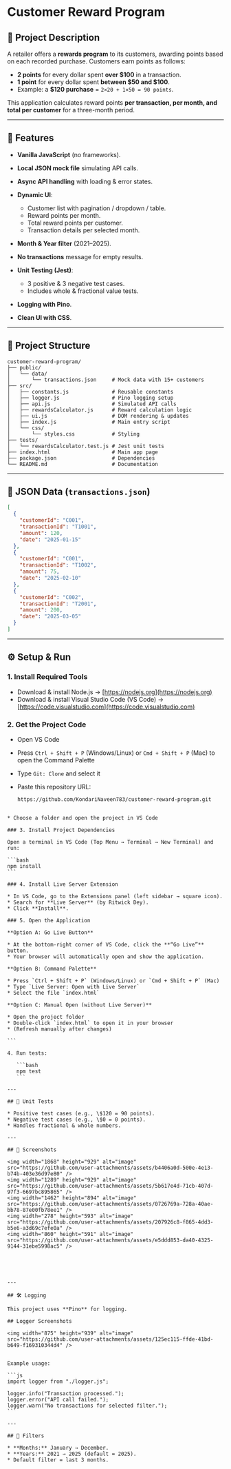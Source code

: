 # Customer Reward Program

## 📌 Project Description

A retailer offers a **rewards program** to its customers, awarding points based on each recorded purchase.
Customers earn points as follows:

* **2 points** for every dollar spent **over \$100** in a transaction.
* **1 point** for every dollar spent **between \$50 and \$100**.
* Example: a **\$120 purchase** = `2×20 + 1×50 = 90 points`.

This application calculates reward points **per transaction, per month, and total per customer** for a three-month period.

---

## 🚀 Features

* **Vanilla JavaScript** (no frameworks).
* **Local JSON mock file** simulating API calls.
* **Async API handling** with loading & error states.
* **Dynamic UI**:

  * Customer list with pagination / dropdown / table.
  * Reward points per month.
  * Total reward points per customer.
  * Transaction details per selected month.
* **Month & Year filter** (2021–2025).
* **No transactions** message for empty results.
* **Unit Testing (Jest)**:

  * 3 positive & 3 negative test cases.
  * Includes whole & fractional value tests.
* **Logging with Pino**.
* **Clean UI with CSS**.

---

## 📂 Project Structure

```
customer-reward-program/
├── public/
│   └── data/
│       └── transactions.json     # Mock data with 15+ customers
├── src/
│   ├── constants.js              # Reusable constants
│   ├── logger.js                 # Pino logging setup
│   ├── api.js                    # Simulated API calls
│   ├── rewardsCalculator.js      # Reward calculation logic
│   ├── ui.js                     # DOM rendering & updates
│   ├── index.js                  # Main entry script
│   └── css/
│       └── styles.css            # Styling
├── tests/
│   └── rewardsCalculator.test.js # Jest unit tests
├── index.html                    # Main app page
├── package.json                  # Dependencies
└── README.md                     # Documentation
```

---

## 📝 JSON Data (`transactions.json`)

```json
[
  {
    "customerId": "C001",
    "transactionId": "T1001",
    "amount": 120,
    "date": "2025-01-15"
  },
  {
    "customerId": "C001",
    "transactionId": "T1002",
    "amount": 75,
    "date": "2025-02-10"
  },
  {
    "customerId": "C002",
    "transactionId": "T2001",
    "amount": 200,
    "date": "2025-03-05"
  }
]
```

---

## ⚙️ Setup & Run

### 1. Install Required Tools
- Download & install Node.js → [https://nodejs.org](https://nodejs.org)  
- Download & install Visual Studio Code (VS Code) → [https://code.visualstudio.com](https://code.visualstudio.com)  

### 2. Get the Project Code
- Open VS Code  
- Press `Ctrl + Shift + P` (Windows/Linux) or `Cmd + Shift + P` (Mac) to open the Command Palette  
- Type `Git: Clone` and select it  
- Paste this repository URL:  

  ```bash
  https://github.com/KondariNaveen783/customer-reward-program.git
````

* Choose a folder and open the project in VS Code

### 3. Install Project Dependencies

Open a terminal in VS Code (Top Menu → Terminal → New Terminal) and run:

```bash
npm install
```

### 4. Install Live Server Extension

* In VS Code, go to the Extensions panel (left sidebar → square icon).
* Search for **Live Server** (by Ritwick Dey).
* Click **Install**.

### 5. Open the Application

**Option A: Go Live Button**

* At the bottom-right corner of VS Code, click the **“Go Live”** button.
* Your browser will automatically open and show the application.

**Option B: Command Palette**

* Press `Ctrl + Shift + P` (Windows/Linux) or `Cmd + Shift + P` (Mac)
* Type `Live Server: Open with Live Server`
* Select the file `index.html`

**Option C: Manual Open (without Live Server)**

* Open the project folder
* Double-click `index.html` to open it in your browser
* (Refresh manually after changes)

```

4. Run tests:

   ```bash
   npm test
   ```

---

## 🧪 Unit Tests

* Positive test cases (e.g., \$120 = 90 points).
* Negative test cases (e.g., \$0 = 0 points).
* Handles fractional & whole numbers.

---

## 📸 Screenshots

<img width="1868" height="929" alt="image" src="https://github.com/user-attachments/assets/b4406a0d-500e-4e13-b74b-403e36d97e80" />
<img width="1289" height="929" alt="image" src="https://github.com/user-attachments/assets/5b617e4d-71cb-407d-97f3-6697bc895865" />
<img width="1462" height="894" alt="image" src="https://github.com/user-attachments/assets/0726769a-728a-40ae-bb78-87e00fb78ee1" />
<img width="278" height="593" alt="image" src="https://github.com/user-attachments/assets/207926c8-f865-4dd3-b5e6-a3d69c7efe0a" />
<img width="860" height="591" alt="image" src="https://github.com/user-attachments/assets/e5ddd853-da40-4325-9144-31ebe5998ac5" />





---

## 🛠️ Logging

This project uses **Pino** for logging.

## Logger Screenshots

<img width="875" height="939" alt="image" src="https://github.com/user-attachments/assets/125ec115-ffde-41bd-b649-f169310344d4" />


Example usage:

```js
import logger from "./logger.js";

logger.info("Transaction processed.");
logger.error("API call failed.");
logger.warn("No transactions for selected filter.");
```

---

## 📅 Filters

* **Months:** January → December.
* **Years:** 2021 → 2025 (default = 2025).
* Default filter = last 3 months.
